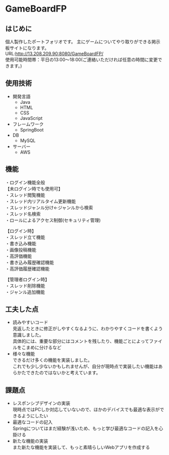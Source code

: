 # GameBoardFP
## はじめに
個人製作したポートフォリオです。
主にゲームについてやり取りができる掲示板サイトになります。<br>
URL:http://13.208.209.90:8080/GameBoardFP/<br>
使用可能時間帯：平日の13:00～18:00(ご連絡いただければ任意の時間に変更できます。)
## 使用技術
- 開発言語
  - Java
  - HTML
  - CSS
  - JavaScript
- フレームワーク
  - SpringBoot
- DB
  - MySQL
- サーバー
  - AWS

## 機能
・ログイン機能全般<br>
【未ログイン時でも使用可】<br>
・スレッド閲覧機能<br>
・スレッド内リアルタイム更新機能<br>
・スレッドジャンル分け←ジャンルから検索<br>
・スレッド名検索<br>
・ロールによるアクセス制御(セキュリティ管理)<br>

【ログイン時】<br>
・スレッド立て機能<br>
・書き込み機能<br>
・画像投稿機能<br>
・高評価機能<br>
・書き込み履歴確認機能<br>
・高評価履歴確認機能<br>

【管理者ログイン時】<br>
・スレッド削除機能<br>
・ジャンル追加機能<br>

## 工夫した点
- 読みやすいコード<br>
  見返したときに修正がしやすくなるように、わかりやすくコードを書くよう意識しました。<br>
  具体的には、重要な部分にはコメントを残したり、機能ごとによってファイルをこまめに分けるなど<br>
- 様々な機能<br>
  できるだけ多くの機能を実装しました。<br>
  これでも少し少ないかもしれませんが、自分が現時点で実装したい機能はあらかたできたのではないかと考えています。

## 課題点
- レスポンシブデザインの実装<br>
  現時点ではPCしか対応していないので、ほかのデバイスでも最適な表示ができるようにしたい<br>
- 最適なコードの記入<br>
  Springについてはまだ経験が浅いため、もっと学び最適なコードの記入を心掛ける<br>
- 新たな機能の実装<br>
  また新たな機能を実装して、もっと素晴らしいWebアプリを作成する
  
